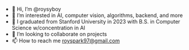 - 👋 Hi, I’m @roysyboy
- 👀 I’m interested in AI, computer vision, algorithms, backend, and more
- 🌱 I graduated from Stanford University in 2023 with B.S. in Computer Science w/concentration in AI
- 💞️ I’m looking to collaborate on projects
- 📫 How to reach me royspark97@gmail.com

<!---
roysyboy/roysyboy is a ✨ special ✨ repository because its `README.md` (this file) appears on your GitHub profile.
You can click the Preview link to take a look at your changes.
--->
